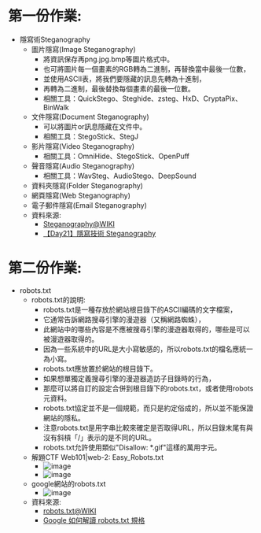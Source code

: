 # 第一份作業:
- 隱寫術Steganography
  - 圖片隱寫(Image Steganography)
    - 將資訊保存再png.jpg.bmp等圖片格式中。
    - 也可將圖片每一個畫素的RGB轉為二進制，再替換當中最後一位數，
    - 並使用ASCII表，將我們要隱藏的訊息先轉為十進制，
    - 再轉為二進制，最後替換每個畫素的最後一位數。
    - 相關工具：QuickStego、Steghide、zsteg、HxD、CryptaPix、BinWalk
  - 文件隱寫(Document Steganography)
    - 可以將圖片or訊息隱藏在文件中。
    - 相關工具：StegoStick、StegJ
  - 影片隱寫(Video Steganography)
    - 相關工具：OmniHide、StegoStick、OpenPuff
  - 聲音隱寫(Audio Steganography)
    - 相關工具：WavSteg、AudioStego、DeepSound
  - 資料夾隱寫(Folder Steganography)
  - 網頁隱寫(Web Steganography)
  - 電子郵件隱寫(Email Steganography)
  - 資料來源:
    - [Steganography@WIKI](https://en.wikipedia.org/wiki/Steganography)
    - [【Day21】隱寫技術 Steganography](https://ithelp.ithome.com.tw/articles/10278407)

# 第二份作業:
- robots.txt
  - robots.txt的說明:
    - robots.txt是一種存放於網站根目錄下的ASCII編碼的文字檔案，
    - 它通常告訴網路搜尋引擎的漫遊器（又稱網路蜘蛛），
    - 此網站中的哪些內容是不應被搜尋引擎的漫遊器取得的，哪些是可以被漫遊器取得的。
    - 因為一些系統中的URL是大小寫敏感的，所以robots.txt的檔名應統一為小寫。
    - robots.txt應放置於網站的根目錄下。
    - 如果想單獨定義搜尋引擎的漫遊器造訪子目錄時的行為，
    - 那麼可以將自訂的設定合併到根目錄下的robots.txt，或者使用robots元資料。
    - robots.txt協定並不是一個規範，而只是約定俗成的，所以並不能保證網站的隱私。
    - 注意robots.txt是用字串比較來確定是否取得URL，所以目錄末尾有與沒有斜槓「/」表示的是不同的URL。
    - robots.txt允許使用類似"Disallow: *.gif"這樣的萬用字元。
  - 解題CTF Web101|web-2: Easy_Robots.txt
    - ![image](https://user-images.githubusercontent.com/114580308/192777247-fc7775b9-d459-4dc2-92f3-6f6abcf73cf8.png) 
    - ![image](https://user-images.githubusercontent.com/114580308/192776851-9b139b21-5b64-4879-9065-ec3a637374f6.png)
  - google網站的robots.txt
    - ![image](https://user-images.githubusercontent.com/114580308/192783678-e49a5d5c-a6cf-4742-90ff-6ffd79c3e2ab.png)
  - 資料來源:
    - [robots.txt@WIKI](https://zh.wikipedia.org/zh-tw/Robots.txt) 
    - [Google 如何解讀 robots.txt 規格](https://developers.google.com/search/docs/advanced/robots/robots_txt?hl=zh-tw)
